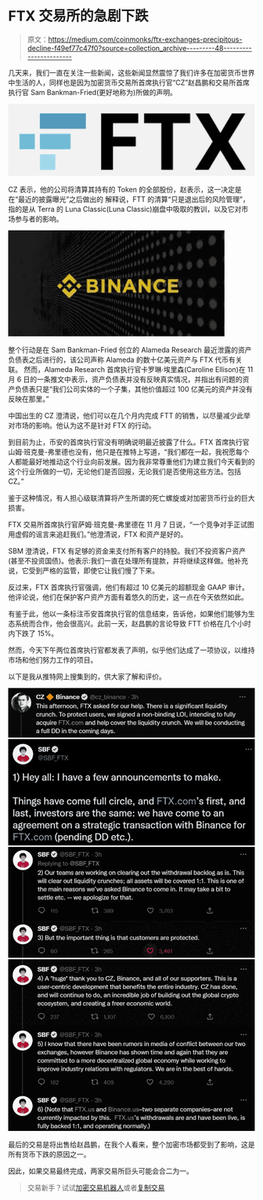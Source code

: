# FTX 交易所的急剧下跌

> 原文：<https://medium.com/coinmonks/ftx-exchanges-precipitous-decline-f49ef77c47f0?source=collection_archive---------48----------------------->

几天来，我们一直在关注一些新闻，这些新闻显然震惊了我们许多在加密货币世界中生活的人，同样也是因为加密货币交易所首席执行官“CZ”赵昌鹏和交易所首席执行官 Sam Bankman-Fried(更好地称为)所做的声明。

![](img/9651be95edca040f9ef70c9794e04128.png)

CZ 表示，他的公司将清算其持有的 Token 的全部股份，赵表示，这一决定是在“最近的披露曝光”之后做出的
解释说，FTT 的清算“只是退出后的风险管理”，指的是从 Terra 的 Luna Classic(Luna Classic)崩盘中吸取的教训，以及它对市场参与者的影响。

![](img/f1f4db2f3237542e11f145e60b2b7ee4.png)

整个行动是在 Sam Bankman-Fried 创立的 Alameda Research 最近泄露的资产负债表之后进行的，该公司声称 Alameda 的数十亿美元资产与 FTX 代币有关联。
然而，Alameda Research 首席执行官卡罗琳·埃里森(Caroline Ellison)在 11 月 6 日的一条推文中表示，资产负债表并没有反映真实情况，并指出有问题的资产负债表只是“我们公司实体的一个子集，其他价值超过 100 亿美元的资产并没有反映在那里。”

中国出生的 CZ 澄清说，他们可以在几个月内完成 FTT 的销售，以尽量减少此举对市场的影响。他认为这不是针对 FTX 的行动。

到目前为止，币安的首席执行官没有明确说明最近披露了什么。FTX 首席执行官山姆·班克曼-弗里德也没有，他只是在推特上写道，“我们都在一起，我祝愿每个人都能最好地推动这个行业向前发展。因为我非常尊重他们为建立我们今天看到的这个行业所做的一切，无论他们是否回报，无论我们是否使用这些方法。包括 CZ。”

鉴于这种情况，有人担心级联清算将产生所谓的死亡螺旋或对加密货币行业的巨大损害。

FTX 交易所首席执行官萨姆·班克曼-弗里德在 11 月 7 日说，“一个竞争对手正试图用虚假的谣言来追赶我们。”他澄清说，FTX 和资产是好的。

SBM 澄清说，FTX 有足够的资金来支付所有客户的持股。我们不投资客户资产(甚至不投资国债)。他表示:我们一直在处理所有提款，并将继续这样做。他补充说，它受到严格的监管，即使它让我们慢了下来。

反过来，FTX 首席执行官强调，他们有超过 10 亿美元的超额现金 GAAP 审计。他评论说，他们在保护客户资产方面有着悠久的历史，这一点在今天依然如此。

有鉴于此，他以一条标注币安首席执行官的信息结束，告诉他，如果他们能够为生态系统而合作，他会很高兴。此前一天，赵昌鹏的言论导致 FTT 价格在几个小时内下跌了 15%。

然而，今天下午两位首席执行官都发表了声明，似乎他们达成了一项协议，以维持市场和他们努力工作的项目。

以下是我从推特网上搜集到的，供大家了解和评价。

![](img/8313f46811733fd926380a69045307d5.png)![](img/e89b99c0bb80e3438491d33a081db6f4.png)![](img/eb6ba877884ff93e59f4084aa9ff4b02.png)![](img/e763c289e718cbdccaceb72ae566c5df.png)

最后的交易是将出售给赵昌鹏，在我个人看来，整个加密市场都受到了影响，这是所有货币下跌的原因之一。

因此，如果交易最终完成，两家交易所巨头可能会合二为一。

> 交易新手？试试[加密交易机器人](/coinmonks/crypto-trading-bot-c2ffce8acb2a)或者[复制交易](/coinmonks/top-10-crypto-copy-trading-platforms-for-beginners-d0c37c7d698c)